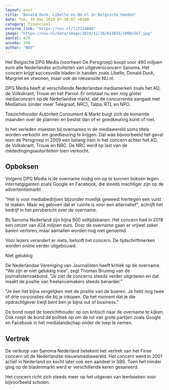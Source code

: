 ```yaml
---
layout: post
title: "Donald Duck, Libelle en NU.nl in Belgische handen"
date: Tue, 10 Dec 2019 07:58:07 +0100
category: financieel
externe_link: "https://nos.nl/l/2314089"
image: "https://nos.nl/data/image/2019/12/10/613035/1008x567.jpg"
aantal: 429
unieke: 258
author: "NOS"
---
```


<p>Het Belgische DPG Media (voorheen De Persgroep) koopt voor 460 miljoen euro alle Nederlandse activiteiten van uitgeversconcern Sanoma. Het concern krijgt succesvolle bladen in handen zoals Libelle, Donald Duck, Margriet en vtwonen, maar ook de nieuwssite NU.nl.</p>
<p>DPG Media heeft al verschillende Nederlandse mediamerken zoals het AD, de Volkskrant, Trouw en het Parool. Er ontstaat nu een nog groter mediaconcern op de Nederlandse markt, dat de concurrentie aangaat met Mediahuis (onder meer Telegraaf, NRC), Talpa, RTL en NPO.</p>
<p>Toezichthouder Autoriteit Consument &amp; Markt buigt zich de komende maanden over de plannen en beslist dan of er goedkeuring komt of niet.</p>
<p>In het verleden moesten bij overnames in de mediawereld soms titels worden verkocht om goedkeuring te krijgen. Dat was bijvoorbeeld het geval toen de Persgroep in 2009 een belang nam in het concern achter het AD, de Volkskrant, Trouw en NRC. De NRC werd op last van de mededingingsautoriteiten toen verkocht.</p>
<h2>Opboksen</h2>
<p>Volgens DPG Media is de overname nodig om op te kunnen boksen tegen internetgiganten zoals Google en Facebook, die steeds machtiger zijn op de advertentiemarkt.</p>
<p>"Het is voor mediabedrijven bijzonder moeilijk geweest hiertegen een vuist te maken. Maar wij geloven dat er ruimte is voor een alternatief", schrijft het bedrijf in het persbericht over de overname.</p>
<p>Bij Sanoma Nederland zijn bijna 900 voltijdsbanen. Het concern had in 2018 een omzet van 424 miljoen euro. Door de overname gaan er vrijwel zeker banen verloren, maar aantallen worden nog niet genoemd.</p>
<p>Voor lezers verandert er niets, belooft het concern. De tijdschriftmerken worden online verder uitgebouwd.</p>
<p>Niet gelukkig</p>
<p>De Nederlandse Vereniging van Journalisten heeft kritiek op de overname. "We zijn er niet gelukkig mee", zegt Thomas Bruning van de journalistenvakbond. "Je ziet de concerns steeds verder uitgroeien en dat maakt de positie van freelancemakers steeds benarder."</p>
<p>"Je ken het bijna vergelijken met de positie van de boeren. Je hebt nog twee of drie corporaties die bij je inkopen. Op het moment dat je die opdrachtgever kwijt bent ben je bijna out of business."</p>
<p>De bond roept de toezichthouder op om kritisch naar de overname te kijken. Ook roept de bond de politiek op om de rol van grote partijen zoals Google en Facebook in het medialandschap onder de loep te nemen.</p>
<h2>Vertrek</h2>
<p>De verkoop van Sanoma Nederland betekent het vertrek van het Finse concern uit de Nederlandse nieuwsmediawereld. Het concern werd in 2001 actief in Nederland en kocht later ook een aandeel in SBS. Toen het minder ging op de bladenmarkt werd er verschillende keren gesaneerd.</p>
<p>Het concern richt zich steeds meer op het uitgeven van leerboeken voor bijvoorbeeld scholen.</p>

